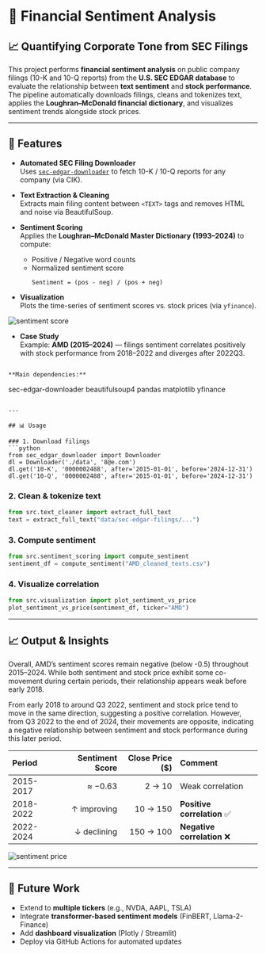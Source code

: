 # 🧠 Financial Sentiment Analysis

## 📈 Quantifying Corporate Tone from SEC Filings

This project performs **financial sentiment analysis** on public company filings (10-K and 10-Q reports) from the **U.S. SEC EDGAR database** to evaluate the relationship between **text sentiment** and **stock performance**.  
The pipeline automatically downloads filings, cleans and tokenizes text, applies the **Loughran–McDonald financial dictionary**, and visualizes sentiment trends alongside stock prices.

---

## 🚀 Features

- **Automated SEC Filing Downloader**  
  Uses [`sec-edgar-downloader`](https://pypi.org/project/sec-edgar-downloader/) to fetch 10-K / 10-Q reports for any company (via CIK).

- **Text Extraction & Cleaning**  
  Extracts main filing content between `<TEXT>` tags and removes HTML and noise via BeautifulSoup.

- **Sentiment Scoring**  
  Applies the **Loughran–McDonald Master Dictionary (1993–2024)** to compute:
  - Positive / Negative word counts  
  - Normalized sentiment score  
    ```
    Sentiment = (pos - neg) / (pos + neg)
    ```

- **Visualization**  
  Plots the time-series of sentiment scores vs. stock prices (via `yfinance`).
  
![sentiment score](outputs/figures/sentiment_score.png)

- **Case Study**  
  Example: **AMD (2015–2024)** — filings sentiment correlates positively with stock performance from 2018–2022 and diverges after 2022Q3.

```

**Main dependencies:**
```
sec-edgar-downloader
beautifulsoup4
pandas
matplotlib
yfinance
```

---

## 📊 Usage

### 1. Download filings
```python
from sec_edgar_downloader import Downloader
dl = Downloader('./data', '8@e.com')
dl.get('10-K', '0000002488', after='2015-01-01', before='2024-12-31')
dl.get('10-Q', '0000002488', after='2015-01-01', before='2024-12-31')
```

### 2. Clean & tokenize text
```python
from src.text_cleaner import extract_full_text
text = extract_full_text("data/sec-edgar-filings/...")
```

### 3. Compute sentiment
```python
from src.sentiment_scoring import compute_sentiment
sentiment_df = compute_sentiment("AMD_cleaned_texts.csv")
```

### 4. Visualize correlation
```python
from src.visualization import plot_sentiment_vs_price
plot_sentiment_vs_price(sentiment_df, ticker="AMD")
```

---

## 📈 Output & Insights

Overall, AMD’s sentiment scores remain negative (below -0.5) throughout 2015–2024. While both sentiment and stock price exhibit some co-movement during certain periods, their relationship appears weak before early 2018.

From early 2018 to around Q3 2022, sentiment and stock price tend to move in the same direction, suggesting a positive correlation. However, from Q3 2022 to the end of 2024, their movements are opposite, indicating a negative relationship between sentiment and stock performance during this later period.

| Period | Sentiment Score | Close Price ($) | Comment |
|:-------|----------------:|----------------:|:--------|
| 2015-2017 | ≈ −0.63 | 2 → 10 | Weak correlation |
| 2018-2022 | ↑ improving | 10 → 150 | **Positive correlation** ✅ |
| 2022-2024 | ↓ declining | 150 → 100 | **Negative correlation** ❌ |

![sentiment price](outputs/figures/sentiment_price.png)

---

## 🧩 Future Work

- Extend to **multiple tickers** (e.g., NVDA, AAPL, TSLA)  
- Integrate **transformer-based sentiment models** (FinBERT, Llama-2-Finance)  
- Add **dashboard visualization** (Plotly / Streamlit)  
- Deploy via GitHub Actions for automated updates



